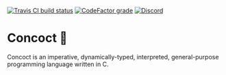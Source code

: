 [![Travis CI build status](https://img.shields.io/travis/com/FragLand/concoct?label=Travis%20CI%20build%20status)](https://travis-ci.com/FragLand/concoct)
[![CodeFactor grade](https://img.shields.io/codefactor/grade/github/FragLand/concoct?label=CodeFactor%20quality)](https://www.codefactor.io/repository/github/fragland/concoct)
[![Discord](https://img.shields.io/discord/540333638479380487?label=Discord)](https://discord.frag.land/)

Concoct 🧪
=======
Concoct is an imperative, dynamically-typed, interpreted, general-purpose programming language written in C.
